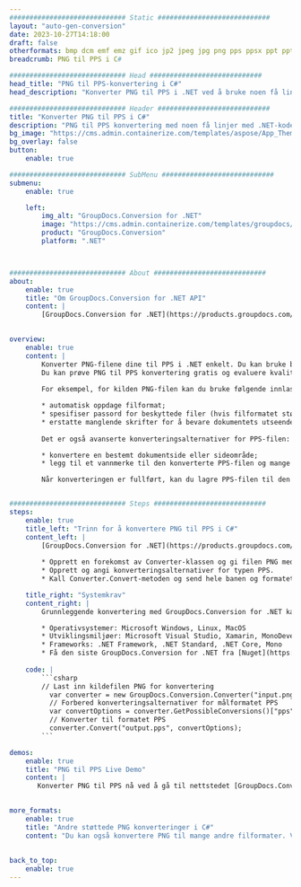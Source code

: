 ```yaml
---
############################# Static ############################
layout: "auto-gen-conversion"
date: 2023-10-27T14:18:00
draft: false
otherformats: bmp dcm emf emz gif ico jp2 jpeg jpg png pps ppsx ppt pptx psb psd svg svgz tga tif tiff webp wmf wmz
breadcrumb: PNG til PPS i C#

############################# Head ############################
head_title: "PNG til PPS-konvertering i C#"
head_description: "Konverter PNG til PPS i .NET ved å bruke noen få linjer med kode. Bruk GroupDocs Document Conversion API til å konvertere over 160 filformater."

############################# Header ############################
title: "Konverter PNG til PPS i C#"
description: "PNG til PPS konvertering med noen få linjer med .NET-kode"
bg_image: "https://cms.admin.containerize.com/templates/aspose/App_Themes/V3/images/bg/header1.png"
bg_overlay: false
button:
    enable: true

############################# SubMenu ############################
submenu:
    enable: true

    left:
        img_alt: "GroupDocs.Conversion for .NET"
        image: "https://cms.admin.containerize.com/templates/groupdocs/images/product-logos/90x90-noborder/groupdocs-conversion-net.png"
        product: "GroupDocs.Conversion"
        platform: ".NET"



############################# About ############################
about:
    enable: true
    title: "Om GroupDocs.Conversion for .NET API"
    content: |
        [GroupDocs.Conversion for .NET](https://products.groupdocs.com/conversion/net/) kan brukes til å konvertere Microsoft Word, Excel, PowerPoint, PDF, Visio og andre formater. GroupDocs.Conversion er et frittstående API som er egnet for back-end og interne systemer der høy ytelse kreves. Det er ikke avhengig av programvare som Microsoft eller Open Office.
    

overview:
    enable: true
    content: |
        Konverter PNG-filene dine til PPS i .NET enkelt. Du kan bruke bare et par C# kodelinjer i hvilken som helst plattform du ønsker, for eksempel - Windows, Linux, macOS.
        Du kan prøve PNG til PPS konvertering gratis og evaluere kvaliteten på konverteringsresultatene. Sammen med enkle filkonverteringsscenarier kan du prøve mer avanserte alternativer for å laste inn kildefilen PNG og for å lagre utdataresultatet PPS. 
        
        For eksempel, for kilden PNG-filen kan du bruke følgende innlastingsalternativer:

        * automatisk oppdage filformat;
        * spesifiser passord for beskyttede filer (hvis filformatet støtter det);
        * erstatte manglende skrifter for å bevare dokumentets utseende.
        
        Det er også avanserte konverteringsalternativer for PPS-filen:

        * konvertere en bestemt dokumentside eller sideområde;
        * legg til et vannmerke til den konverterte PPS-filen og mange flere.

        Når konverteringen er fullført, kan du lagre PPS-filen til den lokale filbanen eller tredjepartslagring som FTP, Amazon S3, Google Drive, Dropbox osv. Vær oppmerksom på - for å konvertere PNG til {{ TO}} er det ikke behov for ekstra programvare installert - som MS Office, Open Office, Adobe Acrobat Reader etc.


############################# Steps ############################
steps:
    enable: true
    title_left: "Trinn for å konvertere PNG til PPS i C#"
    content_left: |
        [GroupDocs.Conversion for .NET](https://products.groupdocs.com/conversion/net/) gjør det enkelt for utviklere å konvertere en PNG-fil til PPS med noen få linjer med kode.
        
        * Opprett en forekomst av Converter-klassen og gi filen PNG med hele banen
        * Opprett og angi konverteringsalternativer for typen PPS.
        * Kall Converter.Convert-metoden og send hele banen og formatet (PPS) som en parameter

    title_right: "Systemkrav"
    content_right: |
        Grunnleggende konvertering med GroupDocs.Conversion for .NET kan gjøres i noen få enkle trinn. APIene våre støttes på alle større plattformer og operativsystemer. Før du utfører koden nedenfor, sørg for at du har følgende forutsetninger installert på systemet ditt.

        * Operativsystemer: Microsoft Windows, Linux, MacOS
        * Utviklingsmiljøer: Microsoft Visual Studio, Xamarin, MonoDevelop
        * Frameworks: .NET Framework, .NET Standard, .NET Core, Mono
        * Få den siste GroupDocs.Conversion for .NET fra [Nuget](https://www.nuget.org/packages/groupdocs.conversion)
         
    code: |
        ```csharp    
        // Last inn kildefilen PNG for konvertering
          var converter = new GroupDocs.Conversion.Converter("input.png");
          // Forbered konverteringsalternativer for målformatet PPS
          var convertOptions = converter.GetPossibleConversions()["pps"].ConvertOptions;
          // Konverter til formatet PPS
          converter.Convert("output.pps", convertOptions);
        ```

demos:
    enable: true
    title: "PNG til PPS Live Demo"
    content: |
       Konverter PNG til PPS nå ved å gå til nettstedet [GroupDocs.Conversion App](https://products.groupdocs.app/conversion/family). Online demo har følgende fordeler
          

more_formats:
    enable: true
    title: "Andre støttede PNG konverteringer i C#"
    content: "Du kan også konvertere PNG til mange andre filformater. Vennligst se listen nedenfor."
       
       
back_to_top:
    enable: true
---
```

